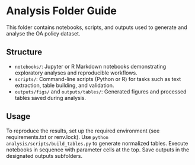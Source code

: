 # Analysis Folder Guide

This folder contains notebooks, scripts, and outputs used to generate and analyse the OA policy dataset.

## Structure
- `notebooks/`: Jupyter or R Markdown notebooks demonstrating exploratory analyses and reproducible workflows.
- `scripts/`: Command-line scripts (Python or R) for tasks such as text extraction, table building, and validation.
- `outputs/figs/` and `outputs/tables/`: Generated figures and processed tables saved during analysis.

## Usage
To reproduce the results, set up the required environment (see requirements.txt or renv.lock). Use `python analysis/scripts/build_tables.py` to generate normalized tables. Execute notebooks in sequence with parameter cells at the top. Save outputs in the designated outputs subfolders.

